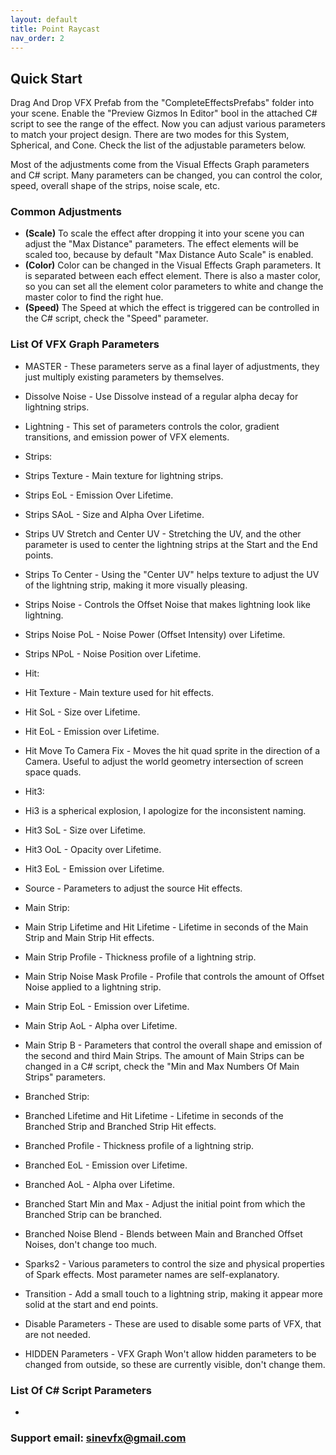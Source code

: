 ```yaml
---
layout: default
title: Point Raycast
nav_order: 2
---
```


## Quick Start

Drag And Drop VFX Prefab from the "CompleteEffectsPrefabs" folder into your scene. Enable the "Preview Gizmos In Editor" bool in the attached C# script to see the range of the effect. Now you can adjust various parameters to match your project design. There are two modes for this System, Spherical, and Cone. Check the list of the adjustable parameters below.

Most of the adjustments come from the Visual Effects Graph parameters and C# script. Many parameters can be changed, you can control the color, speed, overall shape of the strips, noise scale, etc.

### Common Adjustments

* **(Scale)** To scale the effect after dropping it into your scene you can adjust the "Max Distance" parameters. The effect elements will be scaled too, because by default "Max Distance Auto Scale" is enabled.
* **(Color)** Color can be changed in the Visual Effects Graph parameters. It is separated between each effect element. There is also a master color, so you can set all the element color parameters to white and change the master color to find the right hue.
* **(Speed)** The Speed at which the effect is triggered can be controlled in the C# script, check the "Speed" parameter.

### List Of VFX Graph Parameters

* MASTER -  These parameters serve as a final layer of adjustments, they just multiply existing parameters by themselves.
* Dissolve Noise - Use Dissolve instead of a regular alpha decay for lightning strips.
* Lightning - This set of parameters controls the color, gradient transitions, and emission power of VFX elements.


* Strips:
* Strips Texture - Main texture for lightning strips.
* Strips EoL - Emission Over Lifetime.
* Strips SAoL - Size and Alpha Over Lifetime.
* Strips UV Stretch and Center UV - Stretching the UV, and the other parameter is used to center the lightning strips at the Start and the End points.
* Strips To Center - Using the "Center UV" helps texture to adjust the UV of the lightning strip, making it more visually pleasing.
* Strips Noise - Controls the Offset Noise that makes lightning look like lightning.
* Strips Noise PoL - Noise Power (Offset Intensity) over Lifetime.
* Strips NPoL - Noise Position over Lifetime.

* Hit:
* Hit Texture - Main texture used for hit effects.
* Hit SoL - Size over Lifetime.
* Hit EoL - Emission over Lifetime.
* Hit Move To Camera Fix - Moves the hit quad sprite in the direction of a Camera. Useful to adjust the world geometry intersection of screen space quads.

* Hit3:
* Hi3 is a spherical explosion, I apologize for the inconsistent naming.
* Hit3 SoL - Size over Lifetime.
* Hit3 OoL - Opacity over Lifetime.
* Hit3 EoL - Emission over Lifetime.
* Source - Parameters to adjust the source Hit effects.

* Main Strip:
* Main Strip Lifetime and Hit Lifetime - Lifetime in seconds of the Main Strip and Main Strip Hit effects.
* Main Strip Profile - Thickness profile of a lightning strip.
* Main Strip Noise Mask Profile - Profile that controls the amount of Offset Noise applied to a lightning strip.
* Main Strip EoL - Emission over Lifetime.
* Main Strip AoL - Alpha over Lifetime.
* Main Strip B - Parameters that control the overall shape and emission of the second and third Main Strips. The amount of Main Strips can be changed in a C# script, check the "Min and Max Numbers Of Main Strips" parameters.

* Branched Strip:
* Branched Lifetime and Hit Lifetime - Lifetime in seconds of the Branched Strip and Branched Strip Hit effects.
* Branched Profile - Thickness profile of a lightning strip.
* Branched EoL - Emission over Lifetime.
* Branched AoL - Alpha over Lifetime.
* Branched Start Min and Max - Adjust the initial point from which the Branched Strip can be branched.
* Branched Noise Blend - Blends between Main and Branched Offset Noises, don't change too much.

* Sparks2 - Various parameters to control the size and physical properties of Spark effects. Most parameter names are self-explanatory.
* Transition - Add a small touch to a lightning strip, making it appear more solid at the start and end points.
* Disable Parameters - These are used to disable some parts of VFX, that are not needed.
* HIDDEN Parameters - VFX Graph Won't allow hidden parameters to be changed from outside, so these are currently visible, don't change them.

### List Of C# Script Parameters

* 



### Support email: sinevfx@gmail.com
